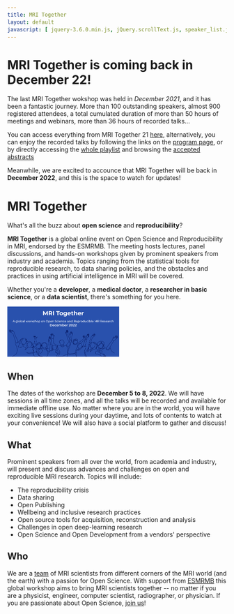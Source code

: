 ```yaml
---
title: MRI Together
layout: default
javascript: [ jquery-3.6.0.min.js, jQuery.scrollText.js, speaker_list.js ]
---
```


# MRI Together is coming back in December 22!

The last MRI Together wokshop was held in _December 2021_, and it has been a fantastic journey. More than 100 outstanding speakers, almost 900 registered attendees, a total cumulated duration of more than 50 hours of meetings and webinars, more than 36 hours of recorded talks...

You can access everything from MRI Together 21 [here](/21m/index), alternatively, you can enjoy the recorded talks by following the links on the [program page](/21m/timetable), or by directly accessing the [whole playlist](https://www.youtube.com/playlist?list=PLeDygc8TN_J48APEUyle4Ql2uSTc74Nsg) and browsing the [accepted abstracts](/21m/abstracts)

Meanwhile, we are excited to accounce that MRI Together will be back in **December 2022**, and this is the space to watch for updates!

# MRI Together
What's all the buzz about **open science** and **reproducibility**?

**MRI Together** is a global online event on Open Science and Reproducibility in MRI, endorsed by the ESMRMB. The meeting hosts lectures, panel discussions, and hands-on workshops given by prominent speakers from industry and academia. Topics ranging from the statistical tools for reproducible research, to data sharing policies, and the obstacles and practices in using artificial intelligence in MRI will be covered.

Whether you're a **developer**, a **medical doctor**, a **researcher in basic science**, or a **data scientist**, there's something for you here.

<img src="/images/ESMRMB_2022_MRI-together.png" width="51%">
<!-- ![22](/images/ESMRMB_2022_MRI-together.png | width=100)
 -->


## When
The dates of the workshop are **December 5 to 8, 2022**. We will have sessions in all time zones, and all the talks will be recorded and available for immediate offline use. No matter where you are in the world, you will have exciting live sessions during your daytime, and lots of contents to watch at your convenience!
We will also have a social platform to gather and discuss! 

## What

Prominent speakers from all over the world, from academia and industry, will present and discuss advances and challenges on open and reproducible MRI research.
Topics will include:
* The reproducibility crisis
* Data sharing
* Open Publishing
* Wellbeing and inclusive research practices
* Open source tools for acquisition, reconstruction and analysis
* Challenges in open deep-learning research
* Open Science and Open Development from a vendors' perspective

## Who

We are a [team](/committee) of MRI scientists from different corners of the MRI world (and the earth) with a passion for Open Science. With support from [ESMRMB](https://esmrmb.org/) this global workshop aims to bring MRI scientists together -- no matter if you are a physicist, engineer, computer scientist, radiographer, or physician. If you are passionate about Open Science, [join us](/registration)!

<!-- <img src="/images/esmrmb_banner.png" style="max-width: 100%;"/> -->

<p>&nbsp;</p>
